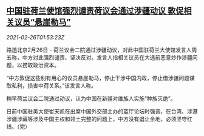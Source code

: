 <!--1614306195000-->
[中国驻荷兰使馆强烈谴责荷议会通过涉疆动议 敦促相关议员“悬崖勒马”](https://cn.reuters.com/article/china-netherlands-embassy-0226-fri-idCNKBS2AQ063)
------

<div><i>2021-02-26T01:53:23Z</i></div><p>路透北京2月26日 - 荷兰议会二院通过涉疆动议，对此中国驻荷兰大使馆发言人周五称，中方对此强烈谴责、坚决反对。发言人指相关议员在大选前恶意炒作涉疆问题，以捞取政治资本。</p><p>“中方敦促这些别有用心的议员悬崖勒马，停止干涉中国内政，停止借涉疆问题谋取私利，损害中荷关系。”该发言人称。</p><p>稍早荷兰议会二院通过动议，认为中国在新疆对维族人实施“种族灭绝”。</p><p>日前中国驻美大使崔天凯在出席中国外交部主办的蓝厅论坛时强调，在台湾、涉港涉疆涉藏等涉及中国主权和领土完整的问题上，中方没有退让余地，必须坚守红线。（完）</p>

